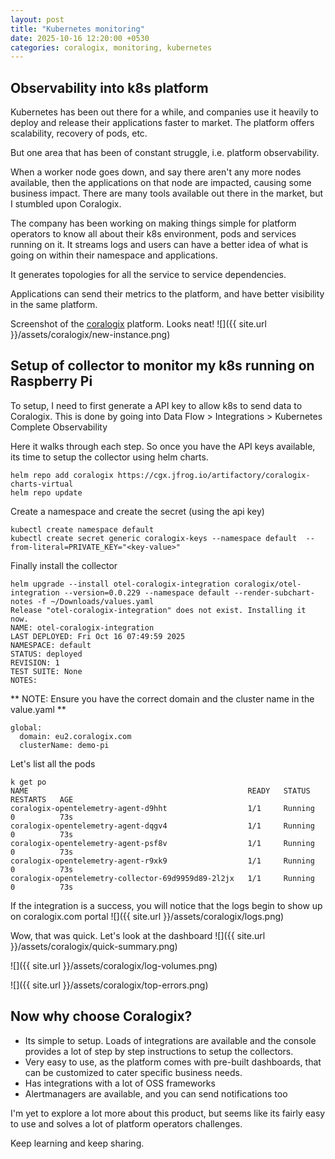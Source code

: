 ```yaml
---
layout: post
title: "Kubernetes monitoring"
date: 2025-10-16 12:20:00 +0530
categories: coralogix, monitoring, kubernetes
---
```


## Observability into k8s platform
Kubernetes has been out there for a while, and companies use it heavily to deploy and release their applications faster to market. The platform offers scalability, recovery of pods, etc.

But one area that has been of constant struggle, i.e. platform observability.

When a worker node goes down, and say there aren't any more nodes available, then the applications on that node are impacted, causing some business impact. There are many tools available out there in the market, but I stumbled upon Coralogix.

The company has been working on making things simple for platform operators to know all about their k8s environment, pods and services running on it. It streams logs and users can have a better idea of what is going on within their namespace and applications.

It generates topologies for all the service to service dependencies.

Applications can send their metrics to the platform, and have better visibility in the same platform.

Screenshot of the [coralogix](coralogix.com) platform. Looks neat!
![]({{ site.url }}/assets/coralogix/new-instance.png)

## Setup of collector to monitor my k8s running on Raspberry Pi

To setup, I need to first generate a API key to allow k8s to send data to Coralogix.
This is done by going into Data Flow > Integrations > Kubernetes Complete Observability

Here it walks through each step. So once you have the API keys available, its time to setup the collector using helm charts.

```
helm repo add coralogix https://cgx.jfrog.io/artifactory/coralogix-charts-virtual
helm repo update
```

Create a namespace and create the secret (using the api key)

```
kubectl create namespace default 
kubectl create secret generic coralogix-keys --namespace default  --from-literal=PRIVATE_KEY="<key-value>"
```

Finally install the collector

```
helm upgrade --install otel-coralogix-integration coralogix/otel-integration --version=0.0.229 --namespace default --render-subchart-notes -f ~/Downloads/values.yaml
Release "otel-coralogix-integration" does not exist. Installing it now.
NAME: otel-coralogix-integration
LAST DEPLOYED: Fri Oct 16 07:49:59 2025
NAMESPACE: default
STATUS: deployed
REVISION: 1
TEST SUITE: None
NOTES:
```

** NOTE: Ensure you have the correct domain and the cluster name in the value.yaml **
```
global:
  domain: eu2.coralogix.com
  clusterName: demo-pi
```

Let's list all the pods

```
k get po
NAME                                                 READY   STATUS    RESTARTS   AGE
coralogix-opentelemetry-agent-d9hht                  1/1     Running   0          73s
coralogix-opentelemetry-agent-dqgv4                  1/1     Running   0          73s
coralogix-opentelemetry-agent-psf8v                  1/1     Running   0          73s
coralogix-opentelemetry-agent-r9xk9                  1/1     Running   0          73s
coralogix-opentelemetry-collector-69d9959d89-2l2jx   1/1     Running   0          73s
```

If the integration is a success, you will notice that the logs begin to show up on coralogix.com portal
![]({{ site.url }}/assets/coralogix/logs.png)

Wow, that was quick. Let's look at the dashboard
![]({{ site.url }}/assets/coralogix/quick-summary.png)

![]({{ site.url }}/assets/coralogix/log-volumes.png)

![]({{ site.url }}/assets/coralogix/top-errors.png)

## Now why choose Coralogix?
* Its simple to setup. Loads of integrations are available and the console provides a lot of step by step instructions to setup the collectors.
* Very easy to use, as the platform comes with pre-built dashboards, that can be customized to cater specific business needs.
* Has integrations with a lot of OSS frameworks
* Alertmanagers are available, and you can send notifications too

I'm yet to explore a lot more about this product, but seems like its fairly easy to use and solves a lot of platform operators challenges. 

Keep learning and keep sharing.